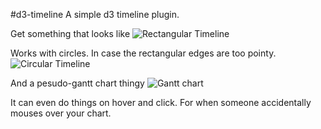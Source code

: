 #d3-timeline
A simple d3 timeline plugin.

Get something that looks like
![Rectangular Timeline](https://raw.github.com/jiahuang/d3-timeline/master/examples/timeline1.png)

Works with circles. In case the rectangular edges are too pointy.
![Circular Timeline](https://raw.github.com/jiahuang/d3-timeline/master/examples/timeline2.png
)

And a pesudo-gantt chart thingy
![Gantt chart](https://raw.github.com/jiahuang/d3-timeline/master/examples/timeline3.png
)

It can even do things on hover and click. For when someone accidentally mouses over your chart.